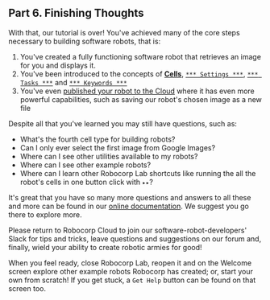 ## Part 6. Finishing Thoughts

With that, our tutorial is over! You've achieved many of the core steps necessary to building software robots, that is:
1. You've created a fully functioning software robot that retrieves an image for you and displays it.
2. You've been introduced to the concepts of [**Cells**](./01-cells.robot), [`*** Settings ***`](./01-cells.robot), [`*** Tasks ***`](./02-tasks.robot) and [`*** Keywords ***`](./03-keywords.robot)
3. You've even [published your robot to the Cloud](./05-moving-our-robot-to-the-cloud.robot) where it has even more powerful capabilities, such as saving our robot's chosen image as a new file

Despite all that you've learned you may still have questions, such as:
- What's the fourth cell type for building robots?
- Can I only ever select the first image from Google Images?
- Where can I see other utilities available to my robots?
- Where can I see other example robots?
- Where can I learn other Robocorp Lab shortcuts like running the all the robot's cells in one button click with `▸▸`?

It's great that you have so many more questions and answers to all these and more can be found in our [online documentation](https://robocorp.com/docs/). We suggest you go there to explore more.

Please return to Robocorp Cloud to join our software-robot-developers' Slack for tips and tricks, leave questions and suggestions on our forum and, finally, wield your ability to create robotic armies for good!

When you feel ready, close Robocorp Lab, reopen it and on the Welcome screen explore other example robots Robocorp has created; or, start your own from scratch! If you get stuck, a `Get Help` button can be found on that screen too.
